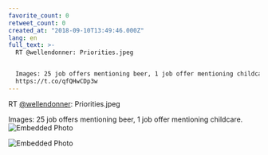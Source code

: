```yaml
---
favorite_count: 0
retweet_count: 0
created_at: "2018-09-10T13:49:46.000Z"
lang: en
full_text: >-
  RT @wellendonner: Priorities.jpeg


  Images: 25 job offers mentioning beer, 1 job offer mentioning childcare.
  https://t.co/qfQHwCDp3w
---
```


RT [@wellendonner](https://twitter.com/wellendonner): Priorities.jpeg

Images: 25 job offers mentioning beer, 1 job offer mentioning childcare.
![Embedded Photo](https://twitter-media-coderbyheart.s3.eu-north-1.amazonaws.com/1039148931618426882-DmvLkwyWwAAxuIi.jpg)

![Embedded Photo](https://twitter-media-coderbyheart.s3.eu-north-1.amazonaws.com/1039148931618426882-DmvLkw5W0AUfFtq.jpg)

